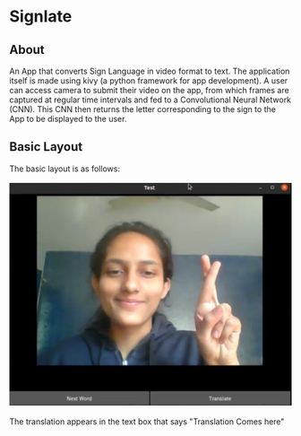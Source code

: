 # Signlate


## About

An App that converts Sign Language in video format to text. The application itself is made using kivy (a python framework for app development). A user can access camera to submit their video on the app, from which frames are captured at regular time intervals and fed to a Convolutional Neural Network (CNN). This CNN then returns the letter corresponding to the sign to the App to be displayed to the user.

## Basic Layout

The basic layout is as follows:<br><br>
![Basic App Layout](https://github.com/thesuhas/Signlate/blob/main/images/app.png)
<br><br>
The translation appears in the text box that says "Translation Comes here"
